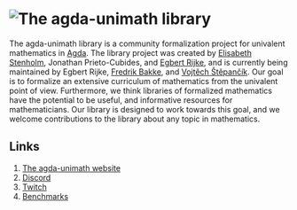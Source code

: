 # ![The agda-unimath library](https://github.com/UniMath/agda-unimath/assets/1252282/cbd9b67e-581c-41c7-bc1e-34862127bad2)

The agda-unimath library is a community formalization project for univalent
mathematics in [Agda](https://github.com/agda/agda). The library project was
created by [Elisabeth Stenholm](https://elisabeth.bonnevier.one), Jonathan
Prieto-Cubides, and [Egbert Rijke](https://egbertrijke.github.io), and is
currently being maintained by Egbert Rijke,
[Fredrik Bakke](https://www.ntnu.edu/employees/fredrik.bakke), and
[Vojtěch Štěpančík](https://vojtechstep.eu/). Our goal is to formalize an
extensive curriculum of mathematics from the univalent point of view.
Furthermore, we think libraries of formalized mathematics have the potential to
be useful, and informative resources for mathematicians. Our library is designed
to work towards this goal, and we welcome contributions to the library about any
topic in mathematics.

## Links

1. [The agda-unimath website](https://unimath.github.io/agda-unimath/)
2. [Discord](https://discord.gg/Zp2e8hYsuX)
3. [Twitch](https://www.twitch.tv/agdaunimath)
4. [Benchmarks](https://agda-unimath-benchmarks.netlify.app/)
